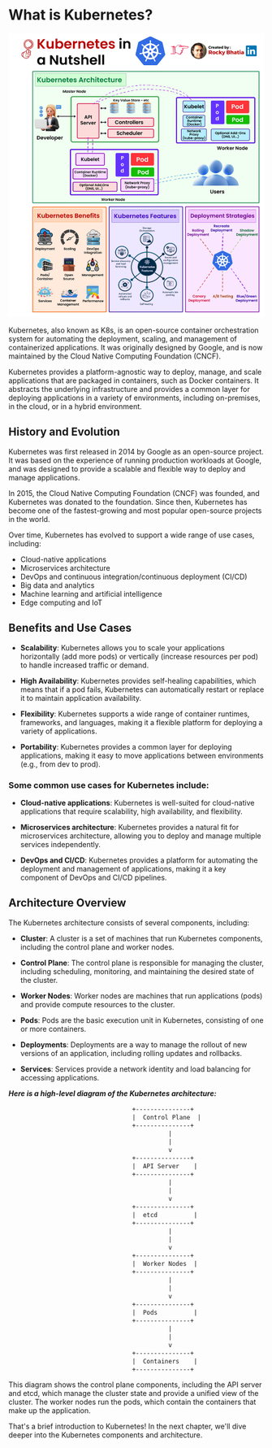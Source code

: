 # What is Kubernetes?

![](image/kubernetes.gif)

Kubernetes, also known as K8s, is an open-source container orchestration system for automating the deployment, scaling, and management of containerized applications. It was originally designed by Google, and is now maintained by the Cloud Native Computing Foundation (CNCF).

Kubernetes provides a platform-agnostic way to deploy, manage, and scale applications that are packaged in containers, such as Docker containers. It abstracts the underlying infrastructure and provides a common layer for deploying applications in a variety of environments, including on-premises, in the cloud, or in a hybrid environment.

## History and Evolution

Kubernetes was first released in 2014 by Google as an open-source project. It was based on the experience of running production workloads at Google, and was designed to provide a scalable and flexible way to deploy and manage applications.

In 2015, the Cloud Native Computing Foundation (CNCF) was founded, and Kubernetes was donated to the foundation. Since then, Kubernetes has become one of the fastest-growing and most popular open-source projects in the world.

Over time, Kubernetes has evolved to support a wide range of use cases, including:

- Cloud-native applications
- Microservices architecture
- DevOps and continuous integration/continuous deployment (CI/CD)
- Big data and analytics
- Machine learning and artificial intelligence
- Edge computing and IoT

## Benefits and Use Cases

- **Scalability**: Kubernetes allows you to scale your applications horizontally (add more pods) or vertically (increase resources per pod) to handle increased traffic or demand.

- **High Availability**: Kubernetes provides self-healing capabilities, which means that if a pod fails, Kubernetes can automatically restart or replace it to maintain application availability.

- **Flexibility**: Kubernetes supports a wide range of container runtimes, frameworks, and languages, making it a flexible platform for deploying a variety of applications.

- **Portability**: Kubernetes provides a common layer for deploying applications, making it easy to move applications between environments (e.g., from dev to prod).

### Some common use cases for Kubernetes include:

- **Cloud-native applications**: Kubernetes is well-suited for cloud-native applications that require scalability, high availability, and flexibility.

- **Microservices architecture**: Kubernetes provides a natural fit for microservices architecture, allowing you to deploy and manage multiple services independently.

- **DevOps and CI/CD**: Kubernetes provides a platform for automating the deployment and management of applications, making it a key component of DevOps and CI/CD pipelines.

## Architecture Overview

The Kubernetes architecture consists of several components, including:

- **Cluster**: A cluster is a set of machines that run Kubernetes components, including the control plane and worker nodes.

- **Control Plane**: The control plane is responsible for managing the cluster, including scheduling, monitoring, and maintaining the desired state of the cluster.

- **Worker Nodes**: Worker nodes are machines that run applications (pods) and provide compute resources to the cluster.

- **Pods**: Pods are the basic execution unit in Kubernetes, consisting of one or more containers.

- **Deployments**: Deployments are a way to manage the rollout of new versions of an application, including rolling updates and rollbacks.

- **Services**: Services provide a network identity and load balancing for accessing applications.

**_Here is a high-level diagram of the Kubernetes architecture:_**

```
                                  +---------------+
                                  |  Control Plane  |
                                  +---------------+
                                            |
                                            |
                                            v
                                  +---------------+
                                  |  API Server    |
                                  +---------------+
                                            |
                                            |
                                            v
                                  +---------------+
                                  |  etcd          |
                                  +---------------+
                                            |
                                            |
                                            v
                                  +---------------+
                                  |  Worker Nodes  |
                                  +---------------+
                                            |
                                            |
                                            v
                                  +---------------+
                                  |  Pods          |
                                  +---------------+
                                            |
                                            |
                                            v
                                  +---------------+
                                  |  Containers    |
                                  +---------------+
```

This diagram shows the control plane components, including the API server and etcd, which manage the cluster state and provide a unified view of the cluster. The worker nodes run the pods, which contain the containers that make up the application.

That's a brief introduction to Kubernetes! In the next chapter, we'll dive deeper into the Kubernetes components and architecture.
